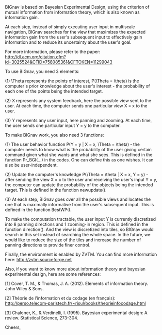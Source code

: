 BIGnav is based on Bayesian Experimental Design, using the criterion of mutual information from information theory, which is also known as information gain.

At each step, instead of simply executing user input in multiscale navigation, BIGnav searches for the view that maximizes the expected information gain from the user's subsequent input to effectively gain information and to reduce its uncertainty about the user's goal.

For more information, please refer to the paper: http://dl.acm.org/citation.cfm?id=3025524&CFID=758085361&CFTOKEN=11299043

To use BIGnav, you need 3 elements:

(1) \Theta represents the points of interest, P(\Theta = \theta) is the computer's prior knowledge about the user's interest - the probability of each one of the points being the intended target.

(2) X represents any system feedback, here the possible view sent to the user. At each time, the computer sends one particular view X = x to the user.

(3) Y represents any user input, here panning and zooming. At each time, the user sends one particular input Y = y to the computer.

To make BIGnav work, you also need 3 functions:

(1) The user behavior function P(Y = y | X = x, \Theta = \theta) - the computer needs to know what is the probability of the user giving certain command given what she wants and what she sees. This is defined in the function Pr_BGI(...) in the codes. One can define this as one wishes. It can also be user-independent.

(2) Update the computer's knowledge P(\Theta = \theta | X = x, Y = y) - after sending the view X = x to the user and receiving the user's input Y = y, the computer can update the probability of the objects being the intended target. This is defined in the function newupdate().

(3) At each step, BIGnav goes over all the possible views and locates the one that is maximally informative from the user's subsequent input. This is defined in the function BestWP().


To make the computation tractable, the user input Y is currently discretized into 8 panning directions and 1 zooming-in region. This is defined in the function direction(). And the view is discretized into tiles, so BIGnav would search in this set instead of searching the whole space. In the future, we would like to reduce the size of the tiles and increase the number of panning directions to provide finer control.


Finally, the environment is enabled by ZVTM. You can find more information here: http://zvtm.sourceforge.net

Also, if you want to know more about information theory and bayesian experimental design, here are some references:

[1] Cover, T. M., & Thomas, J. A. (2012). Elements of information theory. John Wiley & Sons.

[2] Théorie de l'information et du codage (en français): http://perso.telecom-paristech.fr/~rioul/books/theorieinfocodage.html

[3] Chaloner, K., & Verdinelli, I. (1995). Bayesian experimental design: A review. Statistical Science, 273-304.


Cheers,
